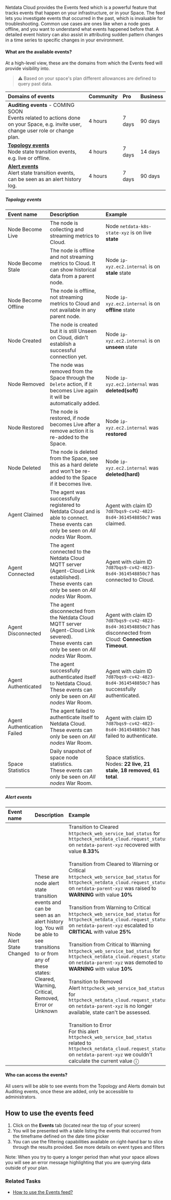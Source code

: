 <!--
title: "Events feed"
sidebar_label: "Events feed"
custom_edit_url: "https://github.com/netdata/netdata/blob/master/docs/cloud/insights/events-feed.md"
sidebar_position: "2800"
learn_status: "Published"
learn_topic_type: "Concepts"
learn_rel_path: "Concepts"
learn_docs_purpose: "Present the Netdata Events feed."
-->

Netdata Cloud provides the Events feed which is a powerful feature that tracks events that happen on your infrastructure, or in your Space. The feed lets you investigate events that occurred in the past, which is invaluable for troubleshooting. Common use cases are ones like when a node goes offline, and you want to understand what events happened before that. A detailed event history can also assist in attributing sudden pattern changes in a time series to specific changes in your environment.

#### What are the available events?

At a high-level view, these are the domains from which the Events feed will provide visibility into.

> ⚠️ Based on your space's plan different allowances are defined to query past data.

| **Domains of events** | **Community** | **Pro** | **Business** |
| :-- | :-- | :-- | :-- |
| **Auditing events** - COMING SOON<br/>Events related to actions done on your Space, e.g. invite user, change user role or change plan.| 4 hours | 7 days | 90 days |
| **[Topology events](#topology-events)**<br/>Node state transition events, e.g. live or offline.| 4 hours | 7 days | 14 days |
| **[Alert events](#alert-events)**<br/>Alert state transition events, can be seen as an alert history log.| 4 hours | 7 days | 90 days |

##### Topology events

| **Event name** | **Description** |  **Example** |
| :-- | :-- | :-- |
| Node Become Live | The node is collecting and streaming metrics to Cloud.| Node `netdata-k8s-state-xyz` is on live **state** |
| Node Become Stale | The node is offline and not streaming metrics to Cloud. It can show historical data from a parent node. | Node `ip-xyz.ec2.internal` is on **stale** state |
| Node Become Offline | The node is offline, not streaming metrics to Cloud and not available in any parent node.| Node `ip-xyz.ec2.internal` is on **offline** state |
| Node Created | The node is created but it is still Unseen on Cloud, didn't establish a successful connection yet.| Node `ip-xyz.ec2.internal` is on **unseen** state |
| Node Removed | The node was removed from the Space through the `Delete` action, if it becomes Live again it will be automatically added. | Node `ip-xyz.ec2.internal` was **deleted(soft)** |
| Node Restored | The node is restored, if node becomes Live after a remove action it is re-added to the Space. | Node `ip-xyz.ec2.internal` was **restored** |
| Node Deleted | The node is deleted from the Space, see this as a hard delete and won't be re-added to the Space if it becomes live. | Node `ip-xyz.ec2.internal` was **deleted(hard)** |
| Agent Claimed | The agent was successfully registered to Netdata Cloud and is able to connect.<br/>These events can only be seen on _All nodes_ War Room. | Agent with claim ID `7d87bqs9-cv42-4823-8sd4-3614548850c7` was claimed. |
| Agent Connected | The agent connected to the Netdata Cloud MQTT server (Agent-Cloud Link established).<br/>These events can only be seen on _All nodes_ War Room. | Agent with claim ID `7d87bqs9-cv42-4823-8sd4-3614548850c7` has connected to Cloud. |
| Agent Disconnected | The agent disconnected from the Netdata Cloud MQTT server (Agent-Cloud Link severed).<br/>These events can only be seen on _All nodes_ War Room. | Agent with claim ID `7d87bqs9-cv42-4823-8sd4-3614548850c7` has disconnected from Cloud: **Connection Timeout**. |
| Agent Authenticated | The agent successfully authenticated itself to Netdata Cloud.<br/>These events can only be seen on _All nodes_ War Room. | Agent with claim ID `7d87bqs9-cv42-4823-8sd4-3614548850c7` has successfully authenticated. |
| Agent Authentication Failed | The agent failed to authenticate itself to Netdata Cloud.<br/>These events can only be seen on _All nodes_ War Room. | Agent with claim ID `7d87bqs9-cv42-4823-8sd4-3614548850c7` has failed to authenticate. |
| Space Statistics | Daily snapshot of space node statistics.<br/>These events can only be seen on _All nodes_ War Room. | Space statistics. Nodes: **22 live**, **21 stale**, **18 removed**, **61 total**. |


##### Alert events

| **Event name** | **Description** |  **Example** |
| :-- | :-- | :-- |
| Node Alert State Changed | These are node alert state transition events and can be seen as an alert history log. You will be able to see transitions to or from any of these states: Cleared, Warning, Critical, Removed, Error or Unknown | Transition to Cleared<br/>`httpcheck_web_service_bad_status` for `httpcheck_netdata_cloud.request_status` on `netdata-parent-xyz` recovered with value **8.33%**<br/><br/>Transition from Cleared to Warning or Critical<br/>`httpcheck_web_service_bad_status` for `httpcheck_netdata_cloud.request_status` on `netdata-parent-xyz` was raised to **WARNING** with value **10%**<br/><br/>Transition from Warning to Critical<br/>`httpcheck_web_service_bad_status` for `httpcheck_netdata_cloud.request_status` on `netdata-parent-xyz` escalated to **CRITICAL** with value **25%**<br/><br/>Transition from Critical to Warning<br/>`httpcheck_web_service_bad_status` for `httpcheck_netdata_cloud.request_status` on `netdata-parent-xyz` was demoted to **WARNING** with value **10%**<br/><br/>Transition to Removed<br/>Alert `httpcheck_web_service_bad_status` for `httpcheck_netdata_cloud.request_status` on `netdata-parent-xyz` is no longer available, state can't be assessed.<br/><br/>Transition to Error<br/>For this alert `httpcheck_web_service_bad_status` related to `httpcheck_netdata_cloud.request_status` on `netdata-parent-xyz` we couldn't calculate the current value ⓘ|

#### Who can access the events?

All users will be able to see events from the Topology and Alerts domain but Auditing events, once these are added, only be accessible to administrators.

## How to use the events feed

1. Click on the **Events** tab (located near the top of your screen)
1. You will be presented with a table listing the events that occurred from the timeframe defined on the date time picker
1. You can use the filtering capabilities available on right-hand bar to slice through the results provided. See more details on event types and filters 

Note: When you try to query a longer period than what your space allows you will see an error message highlighting that you are querying data outside of your plan.

### Related Tasks

- [How to use the Events feed?](https://github.com/netdata/netdata/blob/master/docs/cloud/insights/view-events-feed.md)